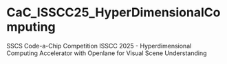 # CaC_ISSCC25_HyperDimensionalComputing
SSCS Code-a-Chip Competition ISSCC 2025 - Hyperdimensional Computing Accelerator with Openlane for Visual Scene Understanding
